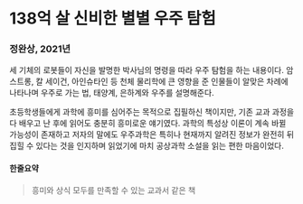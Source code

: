 # 138억 살 신비한 별별 우주 탐험
### 정완상, 2021년

세 기체의 로봇들이 자신을 발명한 박사님의 명령을 따라
우주 탐험을 하는 내용이다.
암스트롱, 칼 세이건, 아인슈타인 등 천체 물리학에
큰 영향을 준 인물들이 알맞은 차례에 나타나며
우주로 가는 법, 태양계, 은하계와 우주를 설명해준다.

초등학생들에게 과학에 흥미를 심어주는 목적으로
집필하신 책이지만, 기존 교과 과정을 다 배우고 난
후에 읽어도 충분히 흥미로운 얘기였다.
과학의 특성상 이론이 계속 바뀔 가능성이 존재하고
저자의 말에도 우주과학은 특히나 현재까지 
알려진 정보가 완전히 뒤집힐 수 있다는 것을 
인지하며 읽었기에 마치 공상과학 소설을 읽는 편한 마음이었다.

#### 한줄요약
  > 흥미와 상식 모두를 만족할 수 있는 교과서 같은 책
